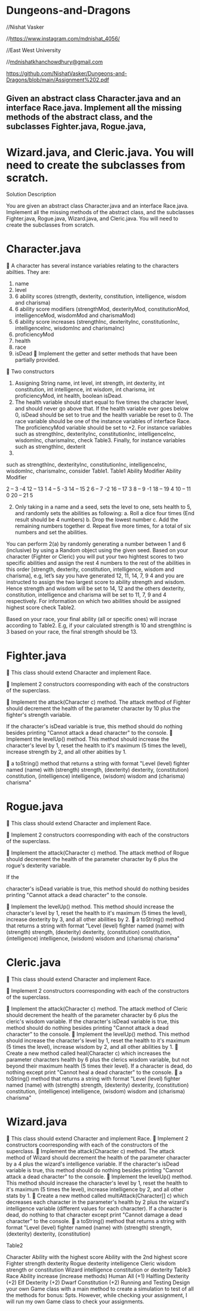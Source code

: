 # Dungeons-and-Dragons

//Nishat Vasker

//https://www.instagram.com/mdnishat_4056/

//East West University 

//mdnishatkhanchowdhury@gmail.com 

https://github.com/NishatVasker/Dungeons-and-Dragons/blob/main/Assignment%202.pdf


## Given an abstract class Character.java and an interface Race.java. Implement all the missing methods of the abstract class, and the subclasses Fighter.java, Rogue.java,
# Wizard.java, and Cleric.java. You will need to create the subclasses from scratch. 

<head>Solution Description</head>

You are given an abstract class Character.java and an interface Race.java. Implement all the missing methods of the abstract class, and the subclasses Fighter.java, Rogue.java, Wizard.java, and Cleric.java. You will need to create the subclasses from scratch.

# Character.java


 A character has several instance variables relating to the characters abilties. They are:

1. name
3. level
5. 6 ability scores (strength, dexterity, constitution, intelligence, wisdom and charisma)
6. 6 ability score modifiers (strengthMod, dexterityMod, constitutionMod, intelligenceMod, wisdomMod and charismaMod)
7. 6 ability score increases (strengthInc, dexterityInc, constitutionInc, intelligenceInc, wisdomInc and charismaInc)
8. proficiencyMod
9. health
10. race
11. isDead 
 Implement the getter and setter methods that have been partially provided.

 Two constructors

1. Assigning String name, int level, int strength, int dexterity, int constitution, int intelligence, int wisdom, int charisma, int proficiencyMod, int health, boolean isDead.
2.  The health variable should start equal to five times the character level, and should never go above that. If the health variable ever goes below 0, isDead should be set to true and the health variable be reset to 0. The race variable should be one of the instance variables of interface Race. The proficiencyMod variable should be set to +2. For instance variables such as strengthInc, dexterityInc, constitutionInc, intelligenceInc, wisdomInc, charismaInc, check Table3. Finally, for instance variables such as strengthInc, dexterit
3.  
such as strengthInc, dexterityInc, constitutionInc, intelligenceInc, wisdomInc, charismaInc, consider Table1.
Table1
Ability
Modifier
Ability
Modifier

2 – 3
-4
12 – 13
1
4 – 5
-3
14 – 15
2
6 – 7
-2
16 – 17
3
8 – 9
-1
18 – 19
4
10 – 11
0
20 – 21
5

2. Only taking in a name and a seed, sets the level to one, sets health to 5, and randomly sets the abilities as following:
a. Roll a dice four times (End result should be 4 numbers)
b. Drop the lowest number
c. Add the remaining numbers together
d. Repeat five more times, for a total of six numbers and set the abilities.


You can perform 2(a) by randomly generating a number between 1 and 6 (inclusive) by using a Random object using the given seed. Based on your character (Fighter or Cleric) you will put your two hightest scores to two specific abilities and assign the rest 4 numbers to the rest of the abilities in this order [strength, dexterity, constitution, intelligence, wisdom and charisma], e.g, let’s say you have generated 12, 11, 14, 7, 9 4 and you are instructed to assign the two largest score to ability strength and wisdom. Hence strength and wisdom will be set to 14, 12 and the others dexterity, constitution, intelligence and charisma will be set to 11, 7, 9 and 4 respectively. For information on which two abilities should be assigned highest score check Table2.


Based on your race, your final ability (all or specific ones) will incrase according to Table2. E.g, if your calculated strength is 10 and strengthInc is 3 based on your race, the final strength should be 13.


# Fighter.java


 This class should extend Character and implement Race.

 Implement 2 constructors coorresponding with each of the constructors of the superclass.

 Implement the attack(Character c) method. The attack method of Fighter should decrement the health of the parameter character by 10 plus the fighter's strength variable. 

If the character's isDead variable is true, this method should do nothing besides printing "Cannot attack a dead character" to the console.
 Implement the levelUp() method. This method should increase the character's level by 1, reset the health to it's maximum (5 times the level), increase strength by 2, and all other abiities by 1.

 a toString() method that returns a string with format "Level (level) fighter named (name) with (strength) strength, (dexterity) dexterity, (constitution) constitution, (intelligence) intelligence, (wisdom) wisdom and (charisma) charisma"


# Rogue.java


 This class should extend Character and implement Race.

 Implement 2 constructors coorresponding with each of the constructors of the superclass.

 Implement the attack(Character c) method. The attack method of Rogue should decrement the health of the parameter character by 6 plus the rogue's dexterity variable. 

If the

character's isDead variable is true, this method should do nothing besides printing "Cannot attack a dead character" to the console.

 Implement the levelUp() method. This method should increase the character's level by 1, reset the health to it's maximum (5 times the level), increase dexterity by 3, and all other abilities by 2.
 a toString() method that returns a string with format "Level (level) fighter named (name) with (strength) strength, (dexterity) dexterity, (constitution) constitution, (intelligence) intelligence, (wisdom) wisdom and (charisma) charisma"




# Cleric.java

 This class should extend Character and implement Race.

 Implement 2 constructors coorresponding with each of the constructors of the superclass.

 Implement the attack(Character c) method. The attack method of Cleric should decrement the health of the parameter character by 6 plus the cleric's wisdom variable. If the character's isDead variable is true, this method should do nothing besides printing "Cannot attack a dead character" to the console.
 Implement the levelUp() method. This method should increase the character's level by 1, reset the health to it's maximum (5 times the level), increase wisdom by 2, and all other abilities by 1.
 Create a new method called heal(Character c) which increases the parameter characters health by 6 plus the clerics wisdom variable, but not beyond their maximum health (5 times their level). If a character is dead, do nothing except print "Cannot heal a dead character" to the console.
 a toString() method that returns a string with format "Level (level) fighter named (name) with (strength) strength, (dexterity) dexterity, (constitution) constitution, (intelligence) intelligence, (wisdom) wisdom and (charisma) charisma"




# Wizard.java



 This class should extend Character and implement Race.
 Implement 2 constructors coorresponding with each of the constructors of the superclass.
 Implement the attack(Character c) method. The attack method of Wizard should decrement the health of the parameter character by a 4 plus the wizard's intelligence variable. If the character's isDead variable is true, this method should do nothing besides printing "Cannot attack a dead character" to the console.
 Implement the levelUp() method. This method should increase the character's level by 1, reset the health to it's maximum (5 times the level), increase intelligence by 2, and all other stats by 1.
 Create a new method called multiAttack(Character[] c) which decreases each character in the parameter's health by 2 plus the wizard's intelligence variable (different values for each character). If a character is dead, do nothing to that character except print "Cannot damage a dead character" to the console.
 a toString() method that returns a string with format "Level (level) fighter named (name) with (strength) strength, (dexterity) dexterity, (constitution)


Table2


Character
Ability with the highest score
Ability with the 2nd highest score
Fighter
strength
dexterity
Rogue
dexterity
intelligence
Cleric
wisdom
strength or constitution
Wizard
intelligence
constitution or dexterity
Table3
Race
Ability increase (increase methods)
Human
All (+1)
Halfling
Dexterity (+2)
Elf
Dexterity (+2)
Dwarf
Constitution (+2)
Running and Testing
Design your own Game class with a main method to create a simulation to test of all the methods for bonus: 5pts. However, while checking your assignment, I will run my own Game class to check your assignments.
